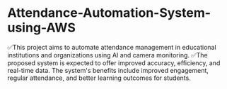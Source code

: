 # Attendance-Automation-System-using-AWS

✅This project aims to automate attendance management in educational institutions and organizations using AI and camera monitoring. 
✅The proposed system is expected to offer improved accuracy, efficiency, and real-time data. The system's benefits include improved engagement, regular attendance, and better learning outcomes for students.
